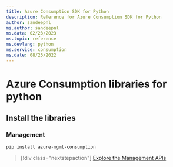 ```yaml
---
title: Azure Consumption SDK for Python
description: Reference for Azure Consumption SDK for Python
author: sandeepnl
ms.author: sandeepnl
ms.data: 02/23/2023
ms.topic: reference
ms.devlang: python
ms.service: consumption
ms.date: 08/25/2022
---
```

# Azure Consumption libraries for python

## Install the libraries


### Management

```bash
pip install azure-mgmt-consumption
```
> [!div class="nextstepaction"]
> [Explore the Management APIs](/python/api/overview/azure/mgmt-consumption-readme)